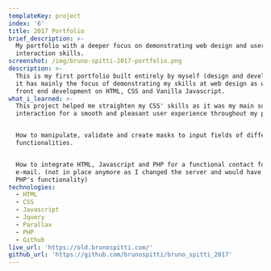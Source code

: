 ```yaml
---
templateKey: project
index: '6'
title: 2017 Portfolio
brief_description: >-
  My portfolio with a deeper focus on demonstrating web design and user
  interaction skills.
screenshot: /img/bruno-spitti-2017-portfolio.png
description: >-
  This is my first portfolio built entirely by myself (design and development),
  it has mainly the focus of demonstrating my skills at web design as well as
  front end development on HTML, CSS and Vanilla Javascript.
what_i_learned: >-
  This project helped me straighten my CSS' skills as it was my main source of
  interaction for a smooth and pleasant user experience throughout my portfolio.


  How to manipulate, validate and create masks to input fields of different
  functionalities.


  How to integrate HTML, Javascript and PHP for a functional contact form via
  e-mail. (not in place anymore as I changed the server and would have to remove
  PHP's functionality)
technologies:
  - HTML
  - CSS
  - Javascript
  - Jquery
  - Parallax
  - PHP
  - Github
live_url: 'https://old.brunospitti.com/'
github_url: 'https://github.com/brunospitti/bruno_spitti_2017'
---
```


